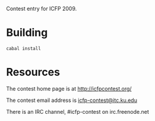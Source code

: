 Contest entry for ICFP 2009.

Building
========
    cabal install

Resources
=========
The contest home page is at http://icfpcontest.org/

The contest email address is icfp-contest@itc.ku.edu

There is an IRC channel, #icfp-contest on irc.freenode.net
